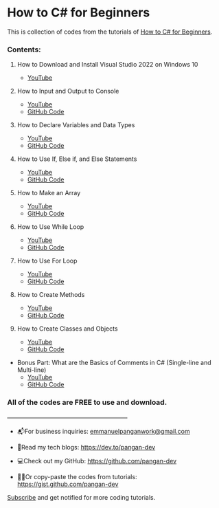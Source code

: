 # How to C# for Beginners
This is collection of codes from the tutorials of [How to C# for Beginners](https://www.youtube.com/playlist?list=PLVpQq5OykpeywG-0REgv6rRH5XZ1SAfIR).

### Contents:
1. How to Download and Install Visual Studio 2022 on Windows 10
    - [YouTube](https://youtu.be/4X1x3yJwbyM?si=_hiamcJ1Ad1R08-_)

2. How to Input and Output to Console
   - [YouTube](https://youtu.be/wAU-hyoXrwM?si=E60oIPEYuJ4aN9xj)
   - [GitHub Code](https://github.com/pangan-dev/How-to-C-Sharp-for-Beginners/blob/main/(Tutorial%2002)%20How%20to%20Input%20and%20Output%20to%20Console/Program.cs)
  
3. How to Declare Variables and Data Types
   - [YouTube](https://youtu.be/eLud6CIJW-w?si=O1nMvbOJs8bw5GlI)
   - [GitHub Code](https://github.com/pangan-dev/How-to-C-Sharp-for-Beginners/blob/main/(Tutorial%2003)%20How%20to%20Declare%20Variables%20and%20Data%20Types/Program.cs)

4. How to Use If, Else if, and Else Statements
   - [YouTube](https://youtu.be/gUCZjoCfGY0?si=bBcy_07W8bNsc0ms)
   - [GitHub Code](https://github.com/pangan-dev/How-to-C-Sharp-for-Beginners/blob/main/(Tutorial%2004)%20How%20to%20Use%20If%2C%20Else%20if%2C%20and%20Else%20Statements/Program.cs)

5. How to Make an Array
   - [YouTube](https://youtu.be/Z66hAazERww?si=10jMBj0aM7b6pORa)
   - [GitHub Code](https://github.com/pangan-dev/How-to-C-Sharp-for-Beginners/blob/main/(Tutorial%2005)%20How%20to%20Make%20an%20Array/Program.cs)

6. How to Use While Loop
   - [YouTube](https://youtu.be/8HruJlQGziY?si=DJLc0RrOqbWnpq18)
   - [GitHub Code](https://github.com/pangan-dev/How-to-C-Sharp-for-Beginners/blob/main/(Tutorial%2006)%20How%20to%20Use%20While%20Loop/Program.cs)

7. How to Use For Loop
   - [YouTube](https://youtu.be/gEGBZKSla-4?si=ZqVbcXkWi7_Q06x9)
   - [GitHub Code](https://github.com/pangan-dev/How-to-C-Sharp-for-Beginners/blob/main/(Tutorial%2007)%20How%20to%20Use%20For%20Loop/Program.cs)

8. How to Create Methods
   - [YouTube](https://youtu.be/j8yz_ZbAziA?si=3YzTPNJa9MFGeQOD)
   - [GitHub Code](https://github.com/pangan-dev/How-to-C-Sharp-for-Beginners/blob/main/(Tutorial%2008)%20How%20to%20Create%20Methods/Program.cs)

9. How to Create Classes and Objects
   - [YouTube](https://youtu.be/knRPQDitjsI?si=wUUynM8lqY0jXo1N)
   - [GitHub Code](https://github.com/pangan-dev/How-to-C-Sharp-for-Beginners/blob/main/(Tutorial%2009)%20How%20to%20Create%20Classes/Program.cs)

* Bonus Part: What are the Basics of Comments in C# (Single-line and Multi-line)
   - [YouTube](https://youtu.be/A4HBSZXOyxE?si=FB6J3cC5jL9-jfaV)
   - [GitHub Code](https://github.com/pangan-dev/How-to-C-Sharp-for-Beginners/blob/main/(Bonus%20Part)%20What%20are%20the%20Basics%20of%20Comments%20in%20C%23%20(Single-line%20and%20Multi-line)/Program.cs)

### All of the codes are FREE to use and download.

————————————————————

- 📬For business inquiries:
emmanuelpanganwork@gmail.com

- 📖Read my tech blogs:
https://dev.to/pangan-dev

- 💻Check out my GitHub:
https://github.com/pangan-dev

- 👩‍💻Or copy-paste the codes from tutorials:
https://gist.github.com/pangan-dev

[Subscribe](https://www.youtube.com/@Emmanuel-Pangan) and get notified for more coding tutorials.
